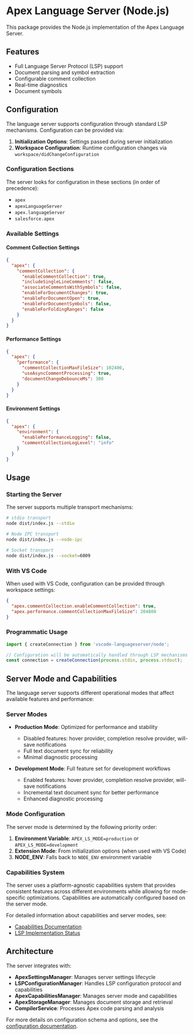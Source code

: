 # Apex Language Server (Node.js)

This package provides the Node.js implementation of the Apex Language Server.

## Features

- Full Language Server Protocol (LSP) support
- Document parsing and symbol extraction
- Configurable comment collection
- Real-time diagnostics
- Document symbols

## Configuration

The language server supports configuration through standard LSP mechanisms. Configuration can be provided via:

1. **Initialization Options**: Settings passed during server initialization
2. **Workspace Configuration**: Runtime configuration changes via `workspace/didChangeConfiguration`

### Configuration Sections

The server looks for configuration in these sections (in order of precedence):

- `apex`
- `apexLanguageServer`
- `apex.languageServer`
- `salesforce.apex`

### Available Settings

#### Comment Collection Settings

```json
{
  "apex": {
    "commentCollection": {
      "enableCommentCollection": true,
      "includeSingleLineComments": false,
      "associateCommentsWithSymbols": false,
      "enableForDocumentChanges": true,
      "enableForDocumentOpen": true,
      "enableForDocumentSymbols": false,
      "enableForFoldingRanges": false
    }
  }
}
```

#### Performance Settings

```json
{
  "apex": {
    "performance": {
      "commentCollectionMaxFileSize": 102400,
      "useAsyncCommentProcessing": true,
      "documentChangeDebounceMs": 300
    }
  }
}
```

#### Environment Settings

```json
{
  "apex": {
    "environment": {
      "enablePerformanceLogging": false,
      "commentCollectionLogLevel": "info"
    }
  }
}
```

## Usage

### Starting the Server

The server supports multiple transport mechanisms:

```bash
# stdio transport
node dist/index.js --stdio

# Node IPC transport
node dist/index.js --node-ipc

# Socket transport
node dist/index.js --socket=6009
```

### With VS Code

When used with VS Code, configuration can be provided through workspace settings:

```json
{
  "apex.commentCollection.enableCommentCollection": true,
  "apex.performance.commentCollectionMaxFileSize": 204800
}
```

### Programmatic Usage

```typescript
import { createConnection } from 'vscode-languageserver/node';

// Configuration will be automatically handled through LSP mechanisms
const connection = createConnection(process.stdin, process.stdout);
```

## Server Mode and Capabilities

The language server supports different operational modes that affect available features and performance:

### Server Modes

- **Production Mode**: Optimized for performance and stability
  - Disabled features: hover provider, completion resolve provider, will-save notifications
  - Full text document sync for reliability
  - Minimal diagnostic processing

- **Development Mode**: Full feature set for development workflows
  - Enabled features: hover provider, completion resolve provider, will-save notifications
  - Incremental text document sync for better performance
  - Enhanced diagnostic processing

### Mode Configuration

The server mode is determined by the following priority order:

1. **Environment Variable**: `APEX_LS_MODE=production` or `APEX_LS_MODE=development`
2. **Extension Mode**: From initialization options (when used with VS Code)
3. **NODE_ENV**: Falls back to `NODE_ENV` environment variable

### Capabilities System

The server uses a platform-agnostic capabilities system that provides consistent features across different environments while allowing for mode-specific optimizations. Capabilities are automatically configured based on the server mode.

For detailed information about capabilities and server modes, see:

- [Capabilities Documentation](../lsp-compliant-services/docs/CAPABILITIES.md)
- [LSP Implementation Status](../lsp-compliant-services/docs/LSP_IMPLEMENTATION_STATUS.md)

## Architecture

The server integrates with:

- **ApexSettingsManager**: Manages server settings lifecycle
- **LSPConfigurationManager**: Handles LSP configuration protocol and capabilities
- **ApexCapabilitiesManager**: Manages server mode and capabilities
- **ApexStorageManager**: Manages document storage and retrieval
- **CompilerService**: Processes Apex code parsing and analysis

For more details on configuration schema and options, see the [configuration documentation](../lsp-compliant-services/docs/CONFIGURATION.md).
